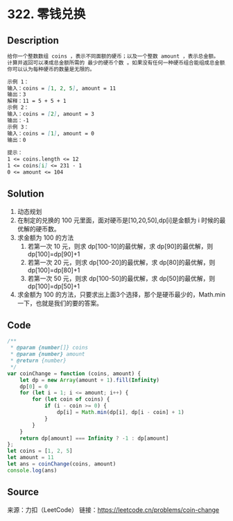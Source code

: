 # 322. 零钱兑换

## Description

```Markdown
给你一个整数数组 coins ，表示不同面额的硬币；以及一个整数 amount ，表示总金额。
计算并返回可以凑成总金额所需的 最少的硬币个数 。如果没有任何一种硬币组合能组成总金额，返回 -1 。
你可以认为每种硬币的数量是无限的。

示例 1：
输入：coins = [1, 2, 5], amount = 11
输出：3
解释：11 = 5 + 5 + 1
示例 2：
输入：coins = [2], amount = 3
输出：-1
示例 3：
输入：coins = [1], amount = 0
输出：0
 
提示：
1 <= coins.length <= 12
1 <= coins[i] <= 231 - 1
0 <= amount <= 104
```

## Solution

1. 动态规划
2. 在制定的兑换的 100 元里面，面对硬币是[10,20,50],dp[i]是金额为 i 时候的最优解的硬币数。
3. 求金额为 100 的方法
   1. 若第一次 10 元，则求 dp[100-10]的最优解，求 dp[90]的最优解，则 dp[100]=dp[90]+1
   2. 若第一次 20 元，则求 dp[100-20]的最优解，求 dp[80]的最优解，则 dp[100]=dp[80]+1
   3. 若第一次 50 元，则求 dp[100-50]的最优解，求 dp[50]的最优解，则 dp[100]=dp[50]+1
4. 求金额为 100 的方法，只要求出上面3个选择，那个是硬币最少的，Math.min一下，也就是我们的要的答案。

## Code

```JavaScript
/**
 * @param {number[]} coins
 * @param {number} amount
 * @return {number}
 */
var coinChange = function (coins, amount) {
    let dp = new Array(amount + 1).fill(Infinity)
    dp[0] = 0
    for (let i = 1; i <= amount; i++) {
        for (let coin of coins) {
            if (i - coin >= 0) {
                dp[i] = Math.min(dp[i], dp[i - coin] + 1)
            }
        }
    }
    return dp[amount] === Infinity ? -1 : dp[amount]
};
let coins = [1, 2, 5]
let amount = 11
let ans = coinChange(coins, amount)
console.log(ans)
```

## Source

来源：力扣（LeetCode）
链接：https://leetcode.cn/problems/coin-change
